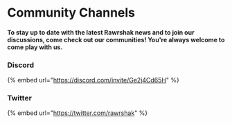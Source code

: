 # Community Channels

#### To stay up to date with the latest Rawrshak news and to join our discussions, come check out our communities! You're always welcome to come play with us.&#x20;

### Discord

{% embed url="https://discord.com/invite/Ge2j4Cd65H" %}

### Twitter

{% embed url="https://twitter.com/rawrshak" %}

